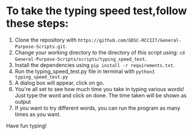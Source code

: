 # To take the typing speed test,follow these steps:

1. Clone the repository with `https://github.com/GDSC-RCCIIT/General-Purpose-Scripts.git`.
2. Change your working directory to the directory of this script using: `cd General-Purpose-Scripts/scripts/typing_speed_test`.
3. Install the dependencies using `pip install -r requirements.txt`.
4. Run the typing_speed_test.py file in terminal with `python3 typing_speed_test.py`
5. A dialog box will appear, click on go.
6. You're all set to see how much time you take in typing various words! Just type the word and click on done. The time taken will be shown as output
7. If you want to try different words, you can run the program as many times as you want.


 Have fun typing!
